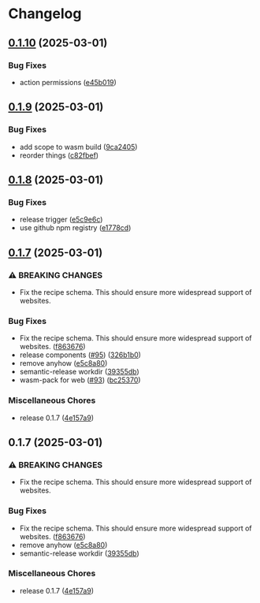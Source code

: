 # Changelog

## [0.1.10](https://github.com/tmayoff/recipe-rs/compare/v0.1.9...v0.1.10) (2025-03-01)


### Bug Fixes

* action permissions ([e45b019](https://github.com/tmayoff/recipe-rs/commit/e45b019fe36f08b8c2008c76ccc2424c4d8f5b8c))

## [0.1.9](https://github.com/tmayoff/recipe-rs/compare/v0.1.8...v0.1.9) (2025-03-01)


### Bug Fixes

* add scope to wasm build ([9ca2405](https://github.com/tmayoff/recipe-rs/commit/9ca2405c80d6153c3184956f0151a9b99a117c29))
* reorder things ([c82fbef](https://github.com/tmayoff/recipe-rs/commit/c82fbefbbaf963f56aa27e194d58c870e2c75e9a))

## [0.1.8](https://github.com/tmayoff/recipe-rs/compare/v0.1.7...v0.1.8) (2025-03-01)


### Bug Fixes

* release trigger ([e5c9e6c](https://github.com/tmayoff/recipe-rs/commit/e5c9e6c375691a9189032094eae72ba48d65c62a))
* use github npm registry ([e1778cd](https://github.com/tmayoff/recipe-rs/commit/e1778cd06153b117de305ad841c53571ecacd94a))

## [0.1.7](https://github.com/tmayoff/recipe-rs/compare/v0.1.7...v0.1.7) (2025-03-01)


### ⚠ BREAKING CHANGES

* Fix the recipe schema. This should ensure more widespread support of websites.

### Bug Fixes

* Fix the recipe schema. This should ensure more widespread support of websites. ([f863676](https://github.com/tmayoff/recipe-rs/commit/f86367617c579a83ceab01fe8d2bf8013af92896))
* release components ([#95](https://github.com/tmayoff/recipe-rs/issues/95)) ([326b1b0](https://github.com/tmayoff/recipe-rs/commit/326b1b00fa088211c2b4c155734091995e53cee8))
* remove anyhow ([e5c8a80](https://github.com/tmayoff/recipe-rs/commit/e5c8a80a3b41b41240187ad2d879110812f6d7ec))
* semantic-release workdir ([39355db](https://github.com/tmayoff/recipe-rs/commit/39355db0648e430436d2c404bd58a3b1383ae6af))
* wasm-pack for web ([#93](https://github.com/tmayoff/recipe-rs/issues/93)) ([bc25370](https://github.com/tmayoff/recipe-rs/commit/bc2537093f37c5e02ba3dc4912ac5ed5f104422e))


### Miscellaneous Chores

* release 0.1.7 ([4e157a9](https://github.com/tmayoff/recipe-rs/commit/4e157a95c08a76a228ff0a927c5a6a3bd0da1e9d))

## 0.1.7 (2025-03-01)


### ⚠ BREAKING CHANGES

* Fix the recipe schema. This should ensure more widespread support of websites.

### Bug Fixes

* Fix the recipe schema. This should ensure more widespread support of websites. ([f863676](https://github.com/tmayoff/recipe-rs/commit/f86367617c579a83ceab01fe8d2bf8013af92896))
* remove anyhow ([e5c8a80](https://github.com/tmayoff/recipe-rs/commit/e5c8a80a3b41b41240187ad2d879110812f6d7ec))
* semantic-release workdir ([39355db](https://github.com/tmayoff/recipe-rs/commit/39355db0648e430436d2c404bd58a3b1383ae6af))


### Miscellaneous Chores

* release 0.1.7 ([4e157a9](https://github.com/tmayoff/recipe-rs/commit/4e157a95c08a76a228ff0a927c5a6a3bd0da1e9d))

